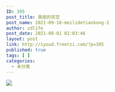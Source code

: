 ```yaml
---
ID: 395
post_title: 美丽的天空
post_name: 2021-09-10-meilidetiankong-2
author: zdlife
post_date: 2021-08-01 02:03:46
layout: post
link: http://iyoud.freetzi.com/?p=395
published: true
tags: [ ]
categories:
  - 未分类
---
```

![][1]

 [1]: http://iyoud.freetzi.com/wp-content/uploads/2021/09/c1e72af72f9c8b24f585dfc773da6d4c.jpg
